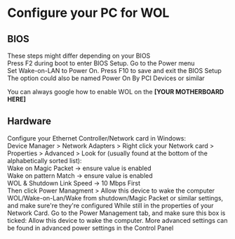 # Configure your PC for WOL
## BIOS
  These steps might differ depending on your BIOS  
  Press F2 during boot to enter BIOS Setup. Go to the Power menu  
  Set Wake-on-LAN to Power On. Press F10 to save and exit the BIOS Setup  
  The option could also be named Power On By PCI Devices or similar  
    
  You can always google how to enable WOL on the **[YOUR MOTHERBOARD HERE]** 
  
## Hardware
  
  Configure your Ethernet Controller/Network card in Windows:  
  Device Manager > Network Adapters > Right click your Network card > Properties > Advanced > Look for (usually found at the bottom of the alphabetically sorted list):  
  Wake on Magic Packet -> ensure value is enabled  
  Wake on pattern Match -> ensure value is enabled  
  WOL & Shutdown Link Speed -> 10 Mbps First  
  Then click Power Managment > Allow this device to wake the computer
  WOL/Wake-on-Lan/Wake from shutdown/Magic Packet or similar settings, and make sure're they're configured
  While still in the properties of your Network Card. Go to the Power Management tab, and make sure this box is ticked:
  Allow this device to wake the computer. More advanced settings can be found in advanced power settings in the Control Panel
